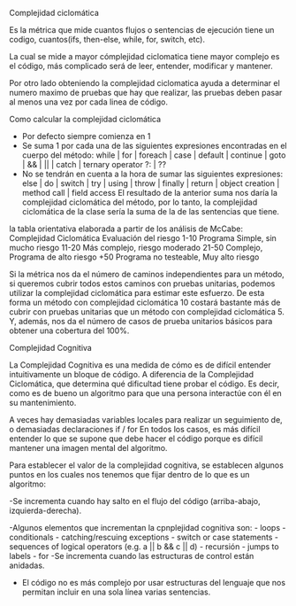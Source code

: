 Complejidad ciclomática

Es la métrica que mide cuantos flujos o sentencias de ejecución tiene un codigo, cuantos(ifs, then-else, while, for, switch, etc).

La cual se mide a mayor cómplejidad ciclomatica tiene mayor complejo es el código, más complicado será de leer, entender, modificar y mantener.

Por otro lado obteniendo la complejidad ciclomatica ayuda a determinar el numero maximo de pruebas que hay que realizar, las pruebas deben pasar al menos una vez por cada linea de código.

Como calcular la complejidad ciclomática
- Por defecto siempre comienza en 1
- Se suma 1 por cada una de las siguientes expresiones encontradas en el cuerpo del método:
	while | for | foreach | case | default | continue | goto | && | || | catch | ternary operator ?: | ??
- No se tendrán en cuenta a la hora de sumar las siguientes expresiones:
	else | do | switch | try | using | throw | finally | return | object creation | method call | field access
El resultado de la anterior suma nos daría la complejidad ciclomática del método, por lo tanto, la complejidad ciclomática de la clase sería la suma de la de las sentencias que tiene.

la tabla orientativa elaborada a partir de los análisis de McCabe:
Complejidad Ciclomática	Evaluación del riesgo
1-10	Programa Simple, sin mucho riesgo
11-20	Más complejo, riesgo moderado
21-50	Complejo, Programa de alto riesgo
+50	Programa no testeable, Muy alto riesgo

Si la métrica nos da el número de caminos independientes para un método, si queremos cubrir todos estos caminos con pruebas unitarias, podemos utilizar la complejidad ciclomática para estimar este esfuerzo. De esta forma un método con complejidad ciclomática 10 costará bastante más de cubrir con pruebas unitarias que un método con complejidad ciclomática 5. Y, además, nos da el número de casos de prueba unitarios básicos para obtener una cobertura del 100%.

Complejidad Cognitiva

La Complejidad Cognitiva es una medida de cómo es de difícil entender intuitivamente un bloque de código. A diferencia de la Complejidad Ciclomática, que determina qué dificultad tiene probar el código. Es decir, como es de bueno un algoritmo para que una persona interactúe con él en su mantenimiento.

A veces hay demasiadas variables locales para realizar un seguimiento de, o demasiadas declaraciones if / for En todos los casos, es más difícil entender lo que se supone que debe hacer el código porque es difícil mantener una imagen mental del algoritmo.

Para establecer el valor de la complejidad cognitiva, se establecen algunos puntos en los cuales nos tenemos que fijar dentro de lo que es un algoritmo:

-Se incrementa cuando hay salto en el flujo del código (arriba-abajo, izquierda-derecha). 

-Algunos elementos que incrementan la cpnplejidad cognitiva son:
	- loops
	- conditionals
	- catching/rescuing exceptions
	- switch or case statements
	- sequences of logical operators (e.g. a || b && c || d)
	- recursión
	- jumps to labels
	- for
-Se incrementa cuando las estructuras de control están anidadas.
- El código no es más complejo por usar estructuras del lenguaje que nos permitan incluir en una sola línea varias sentencias.